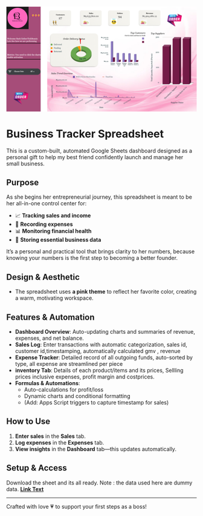 
![Dashboard](images/dashboard.png)

#  Business Tracker Spreadsheet


This is a custom-built, automated Google Sheets dashboard designed as a personal gift to help my best friend confidently launch and manage her small business.

##  Purpose

As she begins her entrepreneurial journey, this spreadsheet is meant to be her all-in-one control center for:

- 📈 **Tracking sales and income**
- 💸 **Recording expenses**
- 📊 **Monitoring financial health**
- 📎 **Storing essential business data**

It’s a personal and practical tool that brings clarity to her numbers, because knowing your numbers is the first step to becoming a better founder.

## Design & Aesthetic

- The spreadsheet uses **a pink theme** to reflect her favorite color, creating a warm, motivating workspace.

##  Features & Automation

- **Dashboard Overview**: Auto-updating charts and summaries of revenue, expenses, and net balance.
- **Sales Log**: Enter transactions with automatic categorization, sales id, customer id,timestamping, automatically calculated gmv , revenue
- **Expense Tracker**: Detailed record of all outgoing funds, auto-sorted by type, all expense are streamlined per piece
- **inventory Tab**: Details of each product/items and its prices, Sellling prices inclusive expenses, profit margin and costprices.
- **Formulas & Automations**:
  - Auto-calculations for profit/loss
  - Dynamic charts and conditional formatting
  - (Add: Apps Script triggers  to capture timestamp for sales)

##  How to Use

1. **Enter sales** in the **Sales** tab.
2. **Log expenses** in the **Expenses** tab.
3. **View insights** in the **Dashboard** tab—this updates automatically.


##  Setup & Access

Download the sheet and its all ready.
Note : the data used here are dummy data.
**[Link Text]([https://docs.google.com/spreadsheets/d/1ShRc032PaWmj8QvAbXjy4idCo2FFq303vKvR7BIq0o0/edit?usp=sharing])**

---

Crafted with love 💗 to support your first steps as a boss!
